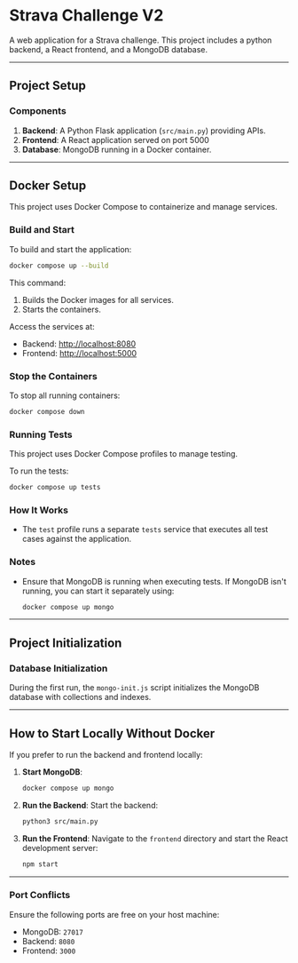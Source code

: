 # **Strava Challenge V2**

A web application for a Strava challenge. This project includes a python backend, a React frontend, and a MongoDB database.

---

## **Project Setup**

### **Components**
1. **Backend**: A Python Flask application (`src/main.py`) providing APIs.
2. **Frontend**: A React application served on port 5000
3. **Database**: MongoDB running in a Docker container.

---

## **Docker Setup**

This project uses Docker Compose to containerize and manage services.

### **Build and Start**
To build and start the application:
```bash
docker compose up --build
```
This command:
1. Builds the Docker images for all services.
2. Starts the containers.

Access the services at:
- Backend: [http://localhost:8080](http://localhost:8080)
- Frontend: [http://localhost:5000](http://localhost:5000)

### **Stop the Containers**
To stop all running containers:
```bash
docker compose down
```

### **Running Tests**

This project uses Docker Compose profiles to manage testing.

To run the tests:
```bash
docker compose up tests
```

### **How It Works**
- The `test` profile runs a separate `tests` service that executes all test cases against the application.

### **Notes**
- Ensure that MongoDB is running when executing tests. If MongoDB isn't running, you can start it separately using:
  ```bash
  docker compose up mongo
  ```

---

## **Project Initialization**

### **Database Initialization**
During the first run, the `mongo-init.js` script initializes the MongoDB database with collections and indexes.

---

## **How to Start Locally Without Docker**

If you prefer to run the backend and frontend locally:
1. **Start MongoDB**:
   ```bash
   docker compose up mongo
   ```

2. **Run the Backend**:
   Start the backend:
   ```bash
   python3 src/main.py
   ```

3. **Run the Frontend**:
   Navigate to the `frontend` directory and start the React development server:
   ```bash
   npm start
   ```

---

### **Port Conflicts**
Ensure the following ports are free on your host machine:
- MongoDB: `27017`
- Backend: `8080`
- Frontend: `3000`

